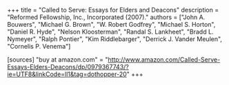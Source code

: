 +++
title = "Called to Serve: Essays for Elders and Deacons"
description = "Reformed Fellowship, Inc., Incorporated (2007)."
authors = ["John A. Bouwers", "Michael G. Brown", "W. Robert Godfrey", "Michael S. Horton", "Daniel R. Hyde", "Nelson Kloosterman", "Randal S. Lankheet", "Bradd L. Nymeyer", "Ralph Pontier", "Kim Riddlebarger", "Derrick J. Vander Meulen", "Cornelis P. Venema"]

[sources]
"buy at amazon.com" = "http://www.amazon.com/Called-Serve-Essays-Elders-Deacons/dp/0979367743/?ie=UTF8&linkCode=ll1&tag=dothopper-20"
+++
